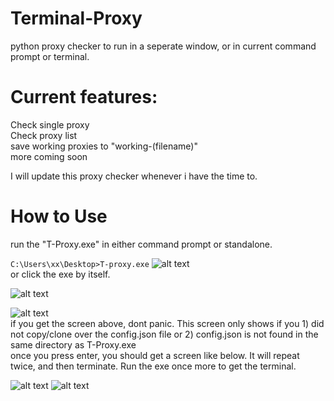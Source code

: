# Terminal-Proxy
python proxy checker to run in a seperate window, or in current command prompt or terminal.

# Current features:
Check single proxy  
Check proxy list  
save working proxies to "working-(filename)"  
more coming soon  
  
I will update this proxy checker whenever i have the time to.

# How to Use
run the "T-Proxy.exe" in either command prompt or standalone.  
  
``C:\Users\xx\Desktop>T-proxy.exe`` 
![alt text](https://files.catbox.moe/vohye6.PNG)  
  or click the exe by itself.  
  
![alt text](https://files.catbox.moe/9mbfx3.PNG)  
  
![alt text](https://files.catbox.moe/bzohd5.PNG)  
if you get the screen above, dont panic. This screen only shows if you 1) did not copy/clone over the config.json file or 2) config.json is not found in the same directory as T-Proxy.exe  
once you press enter, you should get a screen like below. It will repeat twice, and then terminate. Run the exe once more to get the terminal.  

![alt text](https://files.catbox.moe/rf8i1d.PNG)
![alt text](https://files.catbox.moe/9mbfx3.PNG)
